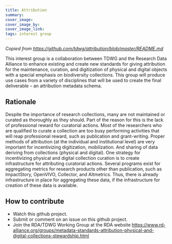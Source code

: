 ```yaml
---
title: Attribution
summary: 
cover_image: 
cover_image_by: 
cover_image_link: 
tags: interest group
---
```


_Copied from <https://github.com/tdwg/attribution/blob/master/README.md>_

This interest group is a collaboration between TDWG and the Research Data Alliance to enhance existing and create new standards for giving attribution for the maintenance, curation, and digitization of physical and digital objects with a special emphasis on biodiversity collections. This group will produce use cases from a variety of disciplines that will be used to create the final deliverable – an attribution metadata schema.

## Rationale

Despite the importance of research collections, many are not maintained or curated as thoroughly as they should. Part of the reason for this is the lack of professional reward for curatorial actions. Most of the researchers who are qualified to curate a collection are too busy performing activities that will reap professional reward, such as publication and grant-writing. Proper methods of attribution (at the individual and institutional level) are very important for incentivizing digitization, mobilization. And sharing of data deriving from collections (physical and digital). One strategy for incentivizing physical and digital collection curation is to create infrastructure for attributing curatorial actions. Several programs exist for aggregating metrics for research products other than publication, such as ImpactStory, OpenVIVO, Collector, and Altmetrics. Thus, there is already infrastructure in place for aggregating these data, if the infrastructure for creation of these data is available.

## How to contribute

* Watch this github project.
* Submit or comment on an issue on this github project.
* Join the RDA/TDWG Working Group at the RDA website <https://www.rd-alliance.org/groups/metadata-standards-attribution-physical-and-digital-collections-stewardship.html>